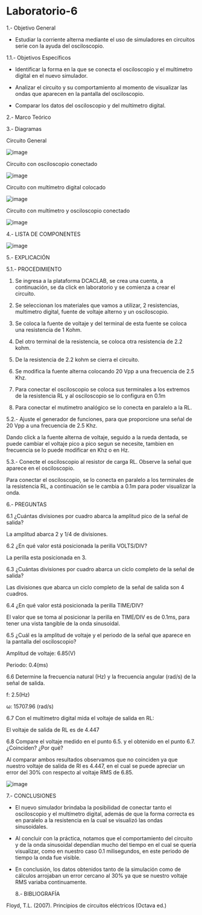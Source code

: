 # Laboratorio-6

  1.- Objetivo General
 
   - Estudiar la corriente alterna mediante el uso de simuladores en circuitos serie con la ayuda del osciloscopio.

  1.1.- Objetivos Específicos
 
   - Identificar la forma en la que se conecta el osciloscopio y el multímetro digital en el nuevo simulador.
   
   - Analizar el circuito y su comportamiento al momento de visualizar las ondas que aparecen en la pantalla del osciloscopio.
    
   - Comparar los datos del osciloscopio y del multímetro digital.

   2.- Marco Teórico

   
   3.- Diagramas
   
   Circuito General
   
   ![image](https://user-images.githubusercontent.com/76132461/109226239-6810f280-778c-11eb-8c07-62eda55cabe0.png)
   
   Circuito con osciloscopio conectado
   
   ![image](https://user-images.githubusercontent.com/76132461/109226338-968ecd80-778c-11eb-8c85-513488b469c2.png)

   Circuito con multímetro digital colocado

  ![image](https://user-images.githubusercontent.com/76132461/109226499-dbb2ff80-778c-11eb-8f9c-d6316ebc3348.png) 
  
   Circuito con multímetro y osciloscopio conectado
   
   ![image](https://user-images.githubusercontent.com/76132461/109226839-6267dc80-778d-11eb-89ef-0ff0c8d0785c.png)

  4.- LISTA DE COMPONENTES
  
  ![image](https://user-images.githubusercontent.com/76132461/109227814-ebcbde80-778e-11eb-9521-38540fd98e7e.png)

  5.- EXPLICACIÓN
    
  5.1.- PROCEDIMIENTO

   1. Se ingresa a la plataforma DCACLAB, se crea una cuenta, a continuación, se da click en laboratorio y se comienza a crear el circuito.
    
   2. Se seleccionan los materiales que vamos a utilizar, 2 resistencias, multimetro digital, fuente de voltaje alterno y un osciloscopio.
     
   3. Se coloca la fuente de voltaje y del terminal de esta fuente se coloca una resistencia de 1 Kohm.
   
   4. Del otro terminal de la resistencia, se coloca otra resistencia de 2.2 kohm.
    
   5. De la resistencia de 2.2 kohm se cierra el circuito.

   6. Se modifica la fuente alterna colocando 20 Vpp a una frecuencia de 2.5 Khz.

   7. Para conectar el osciloscopio se coloca sus terminales a los extremos de la resistencia RL y al osciloscopio se lo configura en 0.1m
   
   8. Para conectar el mutímetro analógico se lo conecta en paralelo a la RL.

  5.2.- Ajuste el generador de funciones, para que proporcione una señal de 20 Vpp a una frecuencia de 2.5 Khz.

   Dando click a la fuente alterna de voltaje, seguido a la rueda dentada, se puede cambiar el voltaje pico a pico segun se necesite, tambien en frecuencia se lo puede modificar en Khz o en Hz.
   
   5.3.- Conecte el osciloscopio al resistor de carga RL. Observe la señal que aparece en el osciloscopio.

   Para conectar el osciloscopio, se lo conecta en paralelo a los terminales de la resistencia RL, a continuación se le cambia a 0.1m para poder visualizar la onda.
   
   6.- PREGUNTAS
   
   6.1 ¿Cuántas divisiones por cuadro abarca la amplitud pico de la señal de salida?
   
   La amplitud abarca 2 y 1/4 de divisiones.
   
   6.2 ¿En qué valor está posicionada la perilla VOLTS/DIV?
   
   La perilla esta posicionada en 3.
   
   6.3 ¿Cuántas divisiones por cuadro abarca un ciclo completo de la señal de salida?
   
   Las divisiones que abarca un ciclo completo de la señal de salida son 4 cuadros.
   
   6.4 ¿En qué valor está posicionada la perilla TIME/DIV?
   
   El valor que se toma al posicionar la perilla en TIME/DIV es de 0.1ms, para tener una vista tangible de la onda sinusoidal.
   
   6.5 ¿Cuál es la amplitud de voltaje y el periodo de la señal que aparece en la pantalla del osciloscopio?

   Amplitud de voltaje: 6.85(V)
   
   Periodo: 0.4(ms)
  
   6.6 Determine la frecuencia natural (Hz) y la frecuencia angular (rad/s) de la señal de salida.

   f: 2.5(Hz)
   
   ω: 15707.96 (rad/s)
   
   6.7 Con el multímetro digital mida el voltaje de salida en RL:
   
   El voltaje de salida de RL es de 4.447
   
   6.8 Compare el voltaje medido en el punto 6.5. y el obtenido en el punto 6.7. ¿Coinciden? ¿Por qué?
   
   Al comparar ambos resultados observamos que no coinciden ya que nuestro voltaje de salida de Rl es 4.447, en el cual se puede apreciar un error del 30% con 
   respecto al voltaje RMS de 6.85.
   
   ![image](https://user-images.githubusercontent.com/76134214/109257235-b55d8600-77c5-11eb-9502-7780de9da7f0.png)

     
   7.- CONCLUSIONES
   
 - El nuevo simulador brindaba la posibilidad de conectar tanto el osciloscopio y el multímetro digital, además de que la forma correcta es en paralelo a la resistencia en la cual se visualizó las ondas sinusoidales.
   
 - Al concluir con la práctica, notamos que el comportamiento del circuito y de la onda sinusoidal dependían mucho del tiempo en el cual se quería visualizar, como en nuestro caso 0.1 milisegundos, en este periodo de tiempo la onda fue visible.

 - En conclusión, los datos obtenidos tanto de la simulación como de cálculos arrojaban un error cercano al 30% ya que se nuestro voltaje RMS variaba continuamente.

   
   8.- BIBLIOGRAFÍA

Floyd, T.L. (2007). Principios de circuitos eléctricos (Octava ed.)









